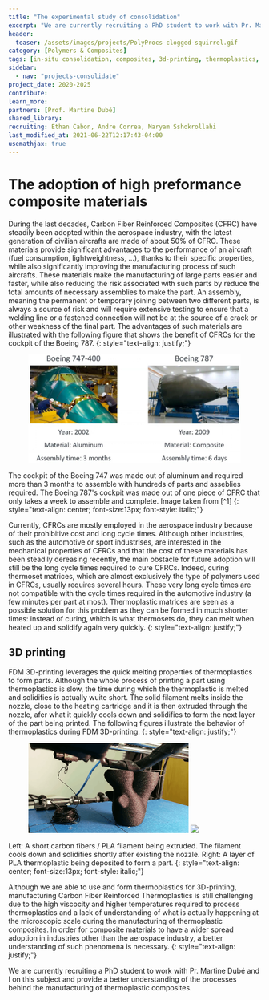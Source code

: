 ```yaml
---
title: "The experimental study of consolidation"
excerpt: "We are currently recruiting a PhD student to work with Pr. Martine Dubé and I on this subject and provide a better understanding of the processes behind the manufacturing of thermoplastic composites"
header:
  teaser: /assets/images/projects/PolyProcs-clogged-squirrel.gif
category: [Polymers & Composites]
tags: [in-situ consolidation, composites, 3d-printing, thermoplastics, welding]
sidebar:
  - nav: "projects-consolidate"
project_date: 2020-2025
contribute: 
learn_more: 
partners: [Prof. Martine Dubé]
shared_library: 
recruiting: Ethan Cabon, Andre Correa, Maryam Sshokrollahi
last_modified_at: 2021-06-22T12:17:43-04:00
usemathjax: true 
---
```


# The adoption of high preformance composite materials

During the last decades, Carbon Fiber Reinforced Composites (CFRC) have steadily been adopted within the aerospace industry, with the latest generation of civilian aircrafts are made of about 50% of CFRC. These materials provide significant advantages to the performance of an aircraft (fuel consumption, lightweightness, ...), thanks to their specific properties, while also significantly improving the manufacturing process of such aircrafts. These materials make the manufacturing of large parts easier and faster, while also reducing the risk associated with such parts by reduce the total amounts of necessary assemblies to make the part. An assembly, meaning the permanent or temporary joining between two different parts, is always a source of risk and will require extensive testing to ensure that a welding line or a fastened connection will not be at the source of a crack or other weakness of the final part. The advantages of such materials are illustrated with the following figure that shows the benefit of CFRCs for the cockpit of the Boeing 787.
{: style="text-align: justify;"}

<figure>
    <a href="https://compositeskn.org/webinars/"><img src="/assets/images/projects/PolyProcs-consolidate-B787.jpg"></a>
</figure>
The cockpit of the Boeing 747 was made out of aluminum and required more than 3 months to assemble with hundreds of parts and asseblies required. The Boeing 787's cockpit was made out of one piece of CFRC that only takes a week to assemble and complete.  Image taken from [^1]
{: style="text-align: center; font-size:13px; font-style: italic;"}

Currently, CFRCs are mostly employed in the aerospace industry because of their prohibitive cost and long cycle times. Although other industries, such as the automotive or sport industrises, are interested in the mechanical properties of CFRCs and that the cost of these materials has been steadily dereasing recently, the main obstacle for future adoption will still be the long cycle times required to cure CFRCs. Indeed, curing thermoset matrices, which are almost exclusively the type of polymers used in CFRCs, usually requires several hours. These very long cycle times are not compatible with the cycle times required in the automotive industry (a few minutes per part at most). Thermoplastic matrices are seen as a possible solution for this problem as they can be formed in much shorter times: instead of curing, which is what thermosets do, they can melt when heated up and solidify again very quickly.
{: style="text-align: justify;"}

## 3D printing

FDM 3D-printing leverages the quick melting properties of thermoplastics to form parts. Although the whole process of printing a part using thermoplastics is slow, the time during which the thermoplastic is melted and solidifies is actually wuite short. The solid filament melts inside the nozzle, close to the heating cartridge and it is then extruded through the nozzle, afer what it quickly cools down and solidifies to form the next layer of the part being printed. The following figures illustrate the behavior of thermoplastics during FDM 3D-printing. 
{: style="text-align: justify;"}

<figure class="half">
    <a href="/assets/images/projects/PolyProcs-clogged-squirrel.gif"><img src="/assets/images/projects/PolyProcs-clogged-squirrel.gif"></a>
    <a href="/assets/images/projects/PolyProcs-clogged-squirrel.gif"><img src="/assets/images/projects/PolyProcs-composite-layer.gif"></a>
</figure>
Left: A short carbon fibers / PLA filament being extruded. The filament cools down and solidifies shortly after existing the nozzle. Right: A layer of PLA thermoplastic being deposited to form a part.
{: style="text-align: center; font-size:13px; font-style: italic;"}

Although we are able to use and form thermoplastics for 3D-printing, manufacturing Carbon Fiber Reinforced Thermoplastics is still challenging due to the high viscocity and higher temperatures required to process thermoplastics and a lack of understanding of what is actually happening at the microscopic scale during the manufacturing of thermoplastic composites. 
In order for composite materials to have a wider spread adoption in industries other than the aerospace industry, a better understanding of such phenomena is necessary.
{: style="text-align: justify;"}

We are currently recruiting a PhD student to work with Pr. Martine Dubé and I on this subject and provide a better understanding of the processes behind the manufacturing of thermoplastic composites.


[^1]: [Composites Knowledge Network, Webinar 01](https://compositeskn.org/webinars/)